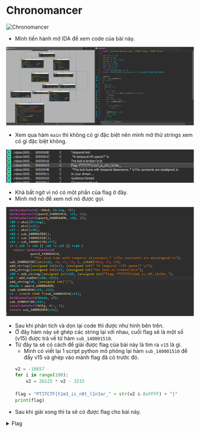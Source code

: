 # Chronomancer

![Chronomancer](https://github.com/user-attachments/assets/6096f824-e27f-42e2-a58a-bd6d60a1d2e8)

- Mình tiến hành mở IDA để xem code của bài này.

![img1](./images/img1.png)
- Xem qua hàm `main` thì không có gì đặc biệt nên mình mở thử strings xem có gì đặc biệt không.

![img2](./images/img2.png)
- Khá bất ngờ vì nó có một phần của flag ở đây.
- Mình mở nó để xem nơi nó được gọi.

![img3](./images/img3.png)
- Sau khi phân tích và dọn lại code thì được như hình bên trên.
- Ở đây hàm này sẽ ghép các string lại với nhau, cuối flag sẽ là một số (v15) được trả về từ hàm `sub_140001510`.
- Từ đây ta sẽ có cách để giải được flag của bài này là tìm ra `v15` là gì.
  - Mình có viết lại 1 script python mô phỏng lại hàm `sub_140001510` để đấy v15 và ghép vào mảnh flag đã có trước đó.
  ``` python
  v2 = -16657
  for i in range(100):
      v2 = 26125 * v2 - 3233

  flag = "PTITCTF{t1m3_is_n0t_l1n3ar_" + str(v2 & 0xFFFF) + "}"
  print(flag)
  ```
- Sau khi giải xong thì ta sẽ có được flag cho bài này.

<details>
<summary style="cursor: pointer">Flag</summary>

```
PTITCTF{t1m3_is_n0t_l1n3ar_15347}
```
</details>
